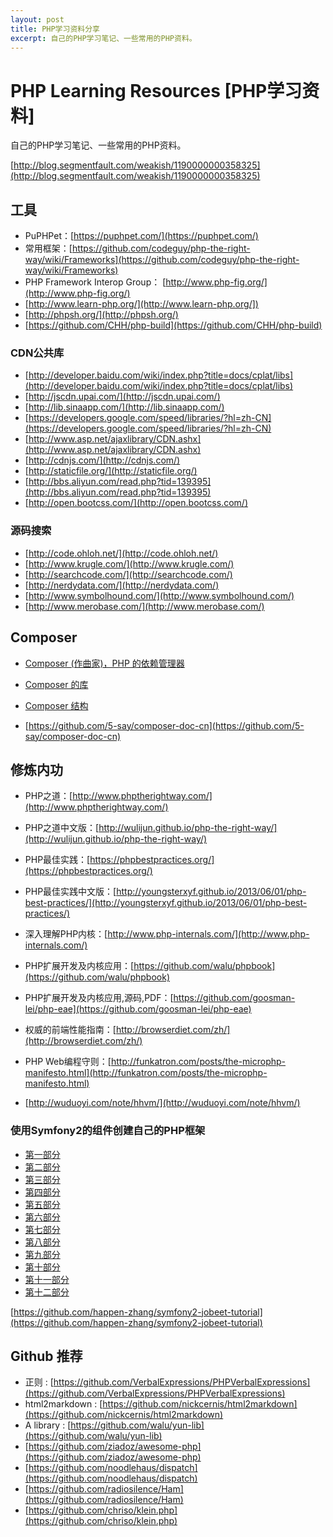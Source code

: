 ```yaml
---
layout: post
title: PHP学习资料分享
excerpt: 自己的PHP学习笔记、一些常用的PHP资料。
---
```


# PHP Learning Resources [PHP学习资料]

自己的PHP学习笔记、一些常用的PHP资料。


[http://blog.segmentfault.com/weakish/1190000000358325](http://blog.segmentfault.com/weakish/1190000000358325)

## 工具

* PuPHPet：[https://puphpet.com/](https://puphpet.com/)
* 常用框架：[https://github.com/codeguy/php-the-right-way/wiki/Frameworks](https://github.com/codeguy/php-the-right-way/wiki/Frameworks)
* PHP Framework Interop Group： [http://www.php-fig.org/](http://www.php-fig.org/)
* [http://www.learn-php.org/](http://www.learn-php.org/])
* [http://phpsh.org/](http://phpsh.org/)
* [https://github.com/CHH/php-build](https://github.com/CHH/php-build)

### CDN公共库
* [http://developer.baidu.com/wiki/index.php?title=docs/cplat/libs](http://developer.baidu.com/wiki/index.php?title=docs/cplat/libs)
* [http://jscdn.upai.com/](http://jscdn.upai.com/)
* [http://lib.sinaapp.com/](http://lib.sinaapp.com/)
* [https://developers.google.com/speed/libraries/?hl=zh-CN](https://developers.google.com/speed/libraries/?hl=zh-CN)
* [http://www.asp.net/ajaxlibrary/CDN.ashx](http://www.asp.net/ajaxlibrary/CDN.ashx)
* [http://cdnjs.com/](http://cdnjs.com/)
* [http://staticfile.org/](http://staticfile.org/)
* [http://bbs.aliyun.com/read.php?tid=139395](http://bbs.aliyun.com/read.php?tid=139395)
* [http://open.bootcss.com/](http://open.bootcss.com/)

### 源码搜索
* [http://code.ohloh.net/](http://code.ohloh.net/)
* [http://www.krugle.com/](http://www.krugle.com/)
* [http://searchcode.com/](http://searchcode.com/)
* [http://nerdydata.com/](http://nerdydata.com/)
* [http://www.symbolhound.com/](http://www.symbolhound.com/)
* [http://www.merobase.com/](http://www.merobase.com/)

## Composer
* [Composer (作曲家)，PHP 的依赖管理器](https://github.com/huanghua581/notes/blob/master/PHP/composer/00-intro.md)
* [Composer 的库](https://github.com/huanghua581/notes/blob/master/PHP/composer/02-libraries.md)
* [Composer 结构](https://github.com/huanghua581/notes/blob/master/PHP/composer/04-schema.md)

* [https://github.com/5-say/composer-doc-cn](https://github.com/5-say/composer-doc-cn)

## 修炼内功

* PHP之道：[http://www.phptherightway.com/](http://www.phptherightway.com/)
* PHP之道中文版：[http://wulijun.github.io/php-the-right-way/](http://wulijun.github.io/php-the-right-way/)
* PHP最佳实践：[https://phpbestpractices.org/](https://phpbestpractices.org/)
* PHP最佳实践中文版：[http://youngsterxyf.github.io/2013/06/01/php-best-practices/](http://youngsterxyf.github.io/2013/06/01/php-best-practices/)
* 深入理解PHP内核：[http://www.php-internals.com/](http://www.php-internals.com/)
* PHP扩展开发及内核应用：[https://github.com/walu/phpbook](https://github.com/walu/phpbook)
* PHP扩展开发及内核应用,源码,PDF：[https://github.com/goosman-lei/php-eae](https://github.com/goosman-lei/php-eae)
* 权威的前端性能指南：[http://browserdiet.com/zh/](http://browserdiet.com/zh/)
* PHP Web编程守则：[http://funkatron.com/posts/the-microphp-manifesto.html](http://funkatron.com/posts/the-microphp-manifesto.html)

* [http://wuduoyi.com/note/hhvm/](http://wuduoyi.com/note/hhvm/)


### 使用Symfony2的组件创建自己的PHP框架

* [第一部分](https://github.com/huanghua581/notes/tree/master/PHP/symfony/create-your-own-framework-on-top-of-the-symfony2-components/1.md)
* [第二部分](https://github.com/huanghua581/notes/tree/master/PHP/symfony/create-your-own-framework-on-top-of-the-symfony2-components/2.md)
* [第三部分](https://github.com/huanghua581/notes/tree/master/PHP/symfony/create-your-own-framework-on-top-of-the-symfony2-components/3.md)
* [第四部分](https://github.com/huanghua581/notes/tree/master/PHP/symfony/create-your-own-framework-on-top-of-the-symfony2-components/4.md)
* [第五部分](https://github.com/huanghua581/notes/tree/master/PHP/symfony/create-your-own-framework-on-top-of-the-symfony2-components/5.md)
* [第六部分](https://github.com/huanghua581/notes/tree/master/PHP/symfony/create-your-own-framework-on-top-of-the-symfony2-components/6.md)
* [第七部分](https://github.com/huanghua581/notes/tree/master/PHP/symfony/create-your-own-framework-on-top-of-the-symfony2-components/7.md)
* [第八部分](https://github.com/huanghua581/notes/tree/master/PHP/symfony/create-your-own-framework-on-top-of-the-symfony2-components/8.md)
* [第九部分](https://github.com/huanghua581/notes/tree/master/PHP/symfony/create-your-own-framework-on-top-of-the-symfony2-components/9.md)
* [第十部分](https://github.com/huanghua581/notes/tree/master/PHP/symfony/create-your-own-framework-on-top-of-the-symfony2-components/10.md)
* [第十一部分](https://github.com/huanghua581/notes/tree/master/PHP/symfony/create-your-own-framework-on-top-of-the-symfony2-components/11.md)
* [第十二部分](https://github.com/huanghua581/notes/tree/master/PHP/symfony/create-your-own-framework-on-top-of-the-symfony2-components/12.md)


[https://github.com/happen-zhang/symfony2-jobeet-tutorial](https://github.com/happen-zhang/symfony2-jobeet-tutorial)

## Github 推荐

* 正则 : [https://github.com/VerbalExpressions/PHPVerbalExpressions](https://github.com/VerbalExpressions/PHPVerbalExpressions)
* html2markdown : [https://github.com/nickcernis/html2markdown](https://github.com/nickcernis/html2markdown)
* A library : [https://github.com/walu/yun-lib](https://github.com/walu/yun-lib)
* [https://github.com/ziadoz/awesome-php](https://github.com/ziadoz/awesome-php)
* [https://github.com/noodlehaus/dispatch](https://github.com/noodlehaus/dispatch)
* [https://github.com/radiosilence/Ham](https://github.com/radiosilence/Ham)
* [https://github.com/chriso/klein.php](https://github.com/chriso/klein.php)

